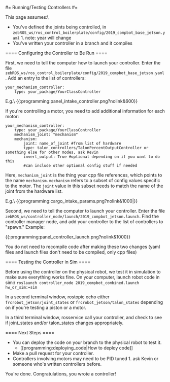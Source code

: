 #= Running/Testing Controllers #=

This page assumes:\\
  - You've defined the joints being controlled, in `zebROS_ws/ros_control_boilerplate/config/2019_compbot_base_jetson.yaml` 1. note: year will change
  - You've written your controller in a branch and it compiles

==== Configuring the Controller to Be Run ====

First, we need to tell the computer how to launch your controller. Enter the file `zebROS_ws/ros_control_boilerplate/config/2019_compbot_base_jetson.yaml`. Add an entry to the list of controllers:

```
your_mechanism_controller:
    type: your_package/YourClassController
```

E.g.\\
{{:programming:panel_intake_controller.png?nolink&600}}

If you're controlling a motor, you need to add additional information for each motor:

```
your_mechanism_controller:
    type: your_package/YourClassController
    mechanism_joint: "mechanism"
    mechanism:
        joint: name_of_joint #from list of hardware
        type: talon_controllers/TalonPercentOutputController or something else for other modes, ask Kevin
        invert_output: True #optional depending on if you want to do this
        #can include other optional config stuff if needed
```

Here, `mechanism_joint` is the thing your cpp file references, which points to the name `mechanism`. `mechanism` refers to a subset of config values specific to the motor. The `joint` value in this subset needs to match the name of the joint from the hardware list.

E.g.\\
{{:programming:cargo_intake_params.png?nolink&1000|}}

Second, we need to tell the computer to launch your controller. Enter the file `zebROS_ws/controller_node/launch/2019_compbot_jetson.launch`. Find the controller manager node, and add your controller to the list of controllers to "spawn." Example:

{{:programming:panel_controller_launch.png?nolink&1000}}

You do not need to recompile code after making these two changes (yaml files and launch files don't need to be compiled, only cpp files)

==== Testing the Controller in Sim ====

Before using the controller on the physical robot, we test it in simulation to make sure everything works fine. On your computer, launch robot code in sim:\\
`roslaunch controller_node 2019_compbot_combined.launch hw_or_sim:=sim`

In a second terminal window, rostopic echo either `frcrobot_jetson/joint_states` or `frcrobot_jetson/talon_states` depending on if you're testing a piston or a motor.

In a third terminal window, rosservice call your controller, and check to see if joint_states and/or talon_states changes appropriately.

==== Next Steps ====

  - You can deploy the code on your branch to the physical robot to test it.
    - [[programming:deploying_code|How to deploy code]]
  - Make a pull request for your controller.
  - Controllers involving motors may need to be PID tuned 1. ask Kevin or someone who's written controllers before.

You're done. Congratulations, you wrote a controller!